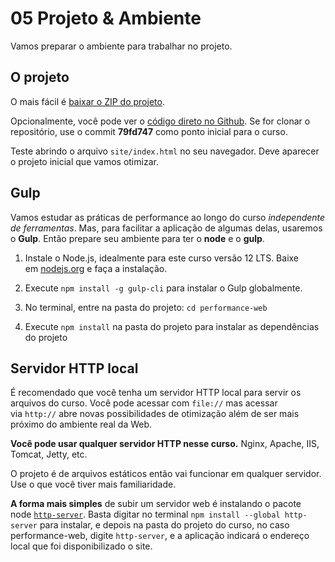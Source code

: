 # 05 Projeto & Ambiente

Vamos preparar o ambiente para trabalhar no projeto.

## O projeto

O mais fácil é [baixar o ZIP do projeto](https://github.com/alura-cursos/performance-web/archive/79fd7470bdf853a3e86528e0bb28b2254e791974.zip).

Opcionalmente, você pode ver o [código direto no Github](https://github.com/alura-cursos/performance-web/tree/79fd747). Se for clonar o repositório, use o commit **79fd747** como ponto inicial para o curso.

Teste abrindo o arquivo `site/index.html` no seu navegador. Deve aparecer o projeto inicial que vamos otimizar.

## Gulp

Vamos estudar as práticas de performance ao longo do curso *independente de ferramentas*. Mas, para facilitar a aplicação de algumas delas, usaremos o **Gulp**. Então prepare seu ambiente para ter o **node** e o **gulp**.

1) Instale o Node.js, idealmente para este curso versão 12 LTS. Baixe em [nodejs.org](https://nodejs.org/en/) e faça a instalação.

2) Execute `npm install -g gulp-cli` para instalar o Gulp globalmente.

3) No terminal, entre na pasta do projeto: `cd performance-web`

4) Execute `npm install` na pasta do projeto para instalar as dependências do projeto

## Servidor HTTP local

É recomendado que você tenha um servidor HTTP local para servir os arquivos do curso. Você pode acessar com `file://` mas acessar via `http://` abre novas possibilidades de otimização além de ser mais próximo do ambiente real da Web.

**Você pode usar qualquer servidor HTTP nesse curso.** Nginx, Apache, IIS, Tomcat, Jetty, etc.

O projeto é de arquivos estáticos então vai funcionar em qualquer servidor. Use o que você tiver mais familiaridade.

**A forma mais simples** de subir um servidor web é instalando o pacote node [`http-server`](https://www.npmjs.com/package/http-server). Basta digitar no terminal `npm install --global http-server` para instalar, e depois na pasta do projeto do curso, no caso performance-web, digite `http-server`, e a aplicação indicará o endereço local que foi disponibilizado o site.
